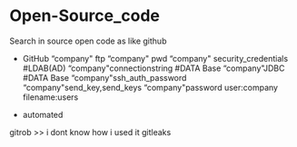 # Open-Source_code
Search in source open code as like github 

- GitHub
“company" ftp
“company" pwd
“company" security_credentials #LDAB(AD)
“company"connectionstring #DATA Base
“company"JDBC #DATA Base
“company"ssh_auth_password
“company"send_key,send_keys
“company"password
user:company filename:users

- automated 

gitrob >> i dont know how i used it 
gitleaks
